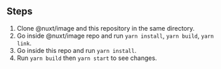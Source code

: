 ## Steps

1. Clone @nuxt/image and this repository in the same directory.
2. Go inside @nuxt/image repo and run `yarn install`, `yarn build`, `yarn link`.
3. Go inside this repo and run `yarn install`.
4. Run `yarn build` then `yarn start` to see changes.